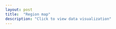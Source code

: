 ```yaml
---
layout: post
title:  "Region map"
description: "Click to view data visualization"
---
```

<div id="map" class="map__container"></div>
<script src="{{'assets/javascripts/map-tempdata.js' | absolute_url }}" type="module"></script>